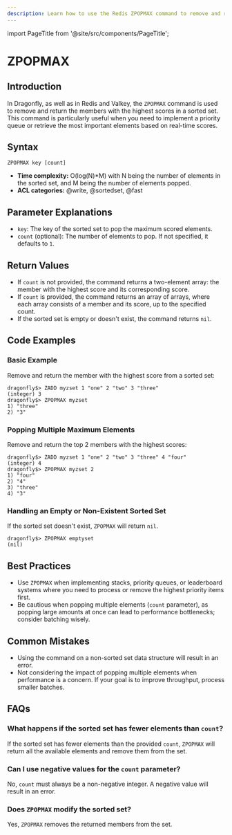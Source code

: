 ```yaml
---
description: Learn how to use the Redis ZPOPMAX command to remove and return the member with the highest score in a sorted set, plus expert tips beyond the official docs.
---
```


import PageTitle from '@site/src/components/PageTitle';

# ZPOPMAX

<PageTitle title="Redis ZPOPMAX Explained (Better Than Official Docs)" />

## Introduction

In Dragonfly, as well as in Redis and Valkey, the `ZPOPMAX` command is used to remove and return the members with the highest scores in a sorted set.
This command is particularly useful when you need to implement a priority queue or retrieve the most important elements based on real-time scores.

## Syntax

```shell
ZPOPMAX key [count]
```

- **Time complexity:** O(log(N)\*M) with N being the number of elements in the sorted set, and M being the number of elements popped.
- **ACL categories:** @write, @sortedset, @fast

## Parameter Explanations

- `key`: The key of the sorted set to pop the maximum scored elements.
- `count` (optional): The number of elements to pop. If not specified, it defaults to `1`.

## Return Values

- If `count` is not provided, the command returns a two-element array: the member with the highest score and its corresponding score.
- If `count` is provided, the command returns an array of arrays, where each array consists of a member and its score, up to the specified count.
- If the sorted set is empty or doesn't exist, the command returns `nil`.

## Code Examples

### Basic Example

Remove and return the member with the highest score from a sorted set:

```shell
dragonfly$> ZADD myzset 1 "one" 2 "two" 3 "three"
(integer) 3
dragonfly$> ZPOPMAX myzset
1) "three"
2) "3"
```

### Popping Multiple Maximum Elements

Remove and return the top 2 members with the highest scores:

```shell
dragonfly$> ZADD myzset 1 "one" 2 "two" 3 "three" 4 "four"
(integer) 4
dragonfly$> ZPOPMAX myzset 2
1) "four"
2) "4"
3) "three"
4) "3"
```

### Handling an Empty or Non-Existent Sorted Set

If the sorted set doesn't exist, `ZPOPMAX` will return `nil`.

```shell
dragonfly$> ZPOPMAX emptyset
(nil)
```

## Best Practices

- Use `ZPOPMAX` when implementing stacks, priority queues, or leaderboard systems where you need to process or remove the highest priority items first.
- Be cautious when popping multiple elements (`count` parameter), as popping large amounts at once can lead to performance bottlenecks; consider batching wisely.

## Common Mistakes

- Using the command on a non-sorted set data structure will result in an error.
- Not considering the impact of popping multiple elements when performance is a concern. If your goal is to improve throughput, process smaller batches.

## FAQs

### What happens if the sorted set has fewer elements than `count`?

If the sorted set has fewer elements than the provided `count`, `ZPOPMAX` will return all the available elements and remove them from the set.

### Can I use negative values for the `count` parameter?

No, `count` must always be a non-negative integer. A negative value will result in an error.

### Does `ZPOPMAX` modify the sorted set?

Yes, `ZPOPMAX` removes the returned members from the set.

